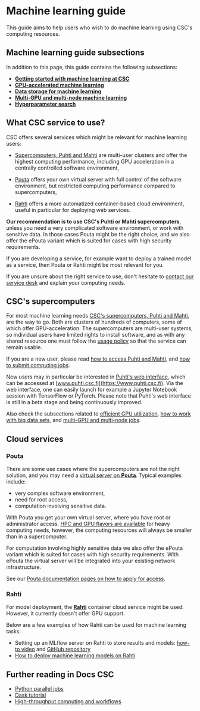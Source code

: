 # Machine learning guide

This guide aims to help users who wish to do machine learning using CSC's
computing resources.


## Machine learning guide subsections

In addition to this page, this guide contains the following subsections:

- [**Getting started with machine learning at CSC**](ml-starting.md)
- [**GPU-accelerated machine learning**](gpu-ml.md)
- [**Data storage for machine learning**](ml-data.md)
- [**Multi-GPU and multi-node machine learning**](ml-multi.md)
- [**Hyperparameter search**](hyperparameter_search.md)


## What CSC service to use?

CSC offers several services which might be relevant for machine learning users:

- [Supercomputers, Puhti and Mahti](../../computing/overview.md) are multi-user
  clusters and offer the highest computing performance, including GPU
  acceleration in a centrally controlled software environment,

- [Pouta](../../cloud/pouta/index.md) offers your own virtual server with full
  control of the software environment, but restricted computing performance
  compared to supercomputers, 

- [Rahti](../../cloud/rahti/index.md) offers a more automatized container-based
  cloud environment, useful in particular for deploying web services.

**Our recommendation is to use CSC's Puhti or Mahti supercomputers**, unless you
need a very complicated software environment, or work with sensitive data. In
those cases Pouta might be the right choice, and we also offer the ePouta
variant which is suited for cases with high security requirements.

If you are developing a service, for example want to deploy a trained model as a
service, then Pouta or Rahti might be most relevant for you. 

If you are unsure about the right service to use, don't hesitate to [contact our
service desk](../contact.md) and explain your computing needs.


## CSC's supercomputers

For most machine learning needs [CSC's supercomputers, Puhti and
Mahti](../../computing/overview.md), are the way to go. Both are clusters of
hundreds of computers, some of which offer GPU-acceleration. The supercomputers
are multi-user systems, so individual users have limited rights to install
software, and as with any shared resource one must follow the [usage
policy](../../computing/overview.md#usage-policy) so that the service can remain
usable.

If you are a new user, please read [how to access Puhti and
Mahti](../../computing/overview.md), and [how to submit computing
jobs](../../computing/running/getting-started.md).

New users may in particular be interested in [Puhti's web
interface](https://docs.csc.fi/computing/webinterface/), which can be accessed
at [www.puhti.csc.fi](https://www.puhti.csc.fi). Via the web interface, one can
easily launch for example a Jupyter Notebook session with TensorFlow or PyTorch.
Please note that Puhti's web interface is still in a beta stage and being
continuously improved.

Also check the subsections related to [efficient GPU utilization](gpu-ml.md),
[how to work with big data sets](ml-data.md), and [multi-GPU and multi-node
jobs](ml-multi.md).


## Cloud services

### Pouta

There are some use cases where the supercomputers are not the right solution,
and you may need a [virtual server on **Pouta**](../../cloud/pouta/index.md).
Typical examples include:

- very complex software environment,
- need for root access,
- computation involving sensitive data.

With Pouta you get your own virtual server, where you have root or administrator
access. [HPC and GPU flavors are
available](../../cloud/pouta/vm-flavors-and-billing.md#hpc-flavors) for heavy
computing needs, however, the computing resources will always be smaller than in
a supercomputer.

For computation involving highly sensitive data we also offer the ePouta variant
which is suited for cases with high security requirements. With ePouta the
virtual server will be integrated into your existing network infrastructure.

See our [Pouta documentation pages on how to apply for
access](../../cloud/pouta/index.md).


### Rahti

For model deployment, the [**Rahti**](../../cloud/rahti/index.md) container
cloud service might be used. However, it currently doesn't offer GPU support.

Below are a few examples of how Rahti can be used for machine learning tasks:

* Setting up an MLflow server on Rahti to store results and models: 
  [how-to video](https://video.csc.fi/media/t/0_2frjyzz9) and 
  [GitHub repository](https://github.com/CSCfi/mlflow-openshift)
* [How to deploy machine learning models on Rahti](https://github.com/CSCfi/rahti-ml-examples)


## Further reading in Docs CSC

* [Python parallel jobs](../../apps/python.md#python-parallel-jobs)
* [Dask tutorial](dask-python.md)
* [High-throughput computing and workflows](../../computing/running/throughput.md)

